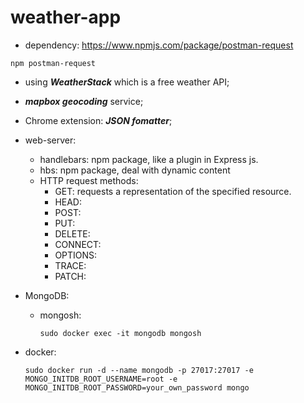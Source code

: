 # weather-app

* dependency: https://www.npmjs.com/package/postman-request
```
npm postman-request
```

* using ***WeatherStack*** which is a free weather API;

* ***mapbox geocoding*** service;

* Chrome extension: ***JSON fomatter***;

* web-server:
    * handlebars: npm package, like a plugin in Express js.
    * hbs: npm package, deal with dynamic content
    * HTTP request methods:
        * GET: requests a representation of the specified resource.
        * HEAD:  
        * POST:
        * PUT:
        * DELETE:
        * CONNECT:
        * OPTIONS:
        * TRACE:
        * PATCH:
* MongoDB:
    * mongosh:
      ```
      sudo docker exec -it mongodb mongosh
      ```
* docker:
  ```
  sudo docker run -d --name mongodb -p 27017:27017 -e MONGO_INITDB_ROOT_USERNAME=root -e MONGO_INITDB_ROOT_PASSWORD=your_own_password mongo
  ```
